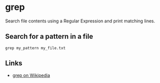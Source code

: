 # grep

Search file contents using a Regular Expression and print matching
lines.


## Search for a pattern in a file

	grep my_pattern my_file.txt


## Links

- [grep on Wikipedia](http://en.wikipedia.org/wiki/Grep)
